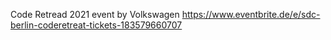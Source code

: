Code Retread 2021 event by Volkswagen
https://www.eventbrite.de/e/sdc-berlin-coderetreat-tickets-183579660707